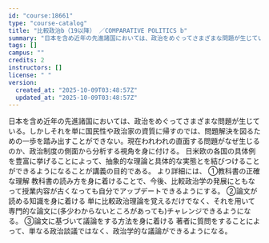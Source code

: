 ```yaml
---
id: "course:18661"
type: "course-catalog"
title: "比較政治b（19以降） ／COMPARATIVE POLITICS b"
summary: "日本を含め近年の先進諸国においては、政治をめぐってさまざまな問題が生じている。しかしそれを単に国民性や政治家の資質に帰すのでは、問題解決を図るための一歩を踏み出すことができない。現在われわれの直面する問題がなぜ生じるのか、政治制度の側面から…"
tags: []
campus: ""
credits: 2
instructors: []
license: " "
version:
  created_at: "2025-10-09T03:48:57Z"
  updated_at: "2025-10-09T03:48:57Z"
---
```


日本を含め近年の先進諸国においては、政治をめぐってさまざまな問題が生じている。しかしそれを単に国民性や政治家の資質に帰すのでは、問題解決を図るための一歩を踏み出すことができない。現在われわれの直面する問題がなぜ生じるのか、政治制度の側面から分析する視角を身に付ける。 日米欧の各国の具体例を豊富に挙げることによって、抽象的な理論と具体的な実態とを結びつけることができるようになることが講義の目的である。 より詳細には、 ①教科書の正確な理解 教科書の読み方を身に着けることで、今後、比較政治学の発展にともなって授業内容が古くなっても自分でアップデートできるようにする。 ②論文が読める知識を身に着ける 単に比較政治理論を覚えるだけでなく、それを用いて専門的な論文に(多少わからないところがあっても)チャレンジできるようになる。 ③論文に基づいて議論をする方法を身に着ける 著者に質問をすることによって、単なる政治談議ではなく、政治学的な議論ができるようになる。
